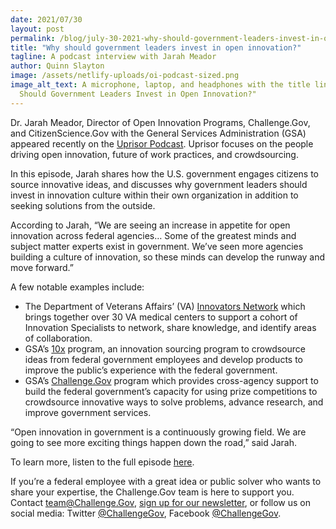 ```yaml
---
date: 2021/07/30
layout: post
permalink: /blog/july-30-2021-why-should-government-leaders-invest-in-open-innovation/
title: "Why should government leaders invest in open innovation?"
tagline: A podcast interview with Jarah Meador
author: Quinn Slayton
image: /assets/netlify-uploads/oi-podcast-sized.png
image_alt_text: A microphone, laptop, and headphones with the title line "Why
  Should Government Leaders Invest in Open Innovation?"
---
```

Dr. Jarah Meador, Director of Open Innovation Programs, Challenge.Gov, and CitizenScience.Gov with the General Services Administration (GSA) appeared recently on the [Uprisor Podcast](https://www.uprisor.com/podcasts/ep030). Uprisor focuses on the people driving open innovation, future of work practices, and crowdsourcing.

In this episode, Jarah shares how the U.S. government engages citizens to source innovative ideas, and discusses why government leaders should invest in innovation culture within their own organization in addition to seeking solutions from the outside.

According to Jarah, “We are seeing an increase in appetite for open innovation across federal agencies… Some of the greatest minds and subject matter experts exist in government. We’ve seen more agencies building a culture of innovation, so these minds can develop the runway and move forward.”

A few notable examples include: 

* The Department of Veterans Affairs’ (VA) [Innovators Network](https://www.va.gov/INNOVATIONECOSYSTEM/views/who-we-are/innovation-network.html) which brings together over 30 VA medical centers to support a cohort of Innovation Specialists to network, share knowledge, and identify areas of collaboration.
* GSA’s [10x](https://10x.gsa.gov/) program, an innovation sourcing program to crowdsource ideas from federal government employees and develop products to improve the public’s experience with the federal government.
* GSA’s [Challenge.Gov](www.challenge.gov) program which provides cross-agency support to build the federal government’s capacity for using prize competitions to crowdsource innovative ways to solve problems, advance research, and improve government services. 

“Open innovation in government is a continuously growing field. We are going to see more exciting things happen down the road,” said Jarah. 

To learn more, listen to the full episode [here](https://www.uprisor.com/podcasts/ep030).

If you’re a federal employee with a great idea or public solver who wants to share your expertise, the  Challenge.Gov team is here to support you. Contact [team@Challenge.Gov](mailto:team@Challenge.Gov), [sign up for our newsletter](https://public.govdelivery.com/accounts/USGSATTS/subscriber/topics?qsp=USGSATTS_6), or follow us on social media: Twitter [@ChallengeGov](https://twitter.com/challengegov), Facebook [@ChallengeGov](https://www.facebook.com/ChallengeGov/).

